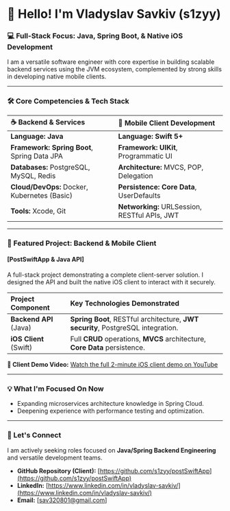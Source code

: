 # 👋 Hello! I'm Vladyslav Savkiv (s1zyy)

### 💻 Full-Stack Focus: Java, Spring Boot, & Native iOS Development

I am a versatile software engineer with core expertise in building scalable backend services using the JVM ecosystem, complemented by strong skills in developing native mobile clients.

---

### 🛠️ Core Competencies & Tech Stack

| ☕ Backend & Services | 📱 Mobile Client Development |
| :--- | :--- |
| **Language:** **Java** | **Language:** **Swift 5+** |
| **Framework:** **Spring Boot**, Spring Data JPA | **Framework:** **UIKit**, Programmatic UI |
| **Databases:** PostgreSQL, MySQL, Redis | **Architecture:** MVCS, POP, Delegation |
| **Cloud/DevOps:** Docker, Kubernetes (Basic) | **Persistence:** **Core Data**, UserDefaults |
| **Tools:** Xcode, Git | **Networking:** URLSession, RESTful APIs, JWT |

---

### 🚀 Featured Project: Backend & Mobile Client

#### [PostSwiftApp & Java API]

A full-stack project demonstrating a complete client-server solution. I designed the API and built the native iOS client to interact with it securely.

| Project Component | Key Technologies Demonstrated |
| :--- | :--- |
| **Backend API** (Java) | **Spring Boot**, RESTful architecture, **JWT security**, PostgreSQL integration. |
| **iOS Client** (Swift) | Full **CRUD** operations, **MVCS** architecture, **Core Data** persistence. |

**🎥 Client Demo Video:** 
[Watch the full 2-minute iOS client demo on YouTube](https://www.youtube.com/watch?v=sZ4cPI1NX_U)

---

### 💡 What I'm Focused On Now

* Expanding microservices architecture knowledge in Spring Cloud.
* Deepening experience with performance testing and optimization.

---

### 🤝 Let's Connect

I am actively seeking roles focused on **Java/Spring Backend Engineering** and versatile development teams.

* **GitHub Repository (Client):** [https://github.com/s1zyy/postSwiftApp](https://github.com/s1zyy/postSwiftApp)
* **LinkedIn:** [https://www.linkedin.com/in/vladyslav-savkiv/](https://www.linkedin.com/in/vladyslav-savkiv/)
* **Email:** [sav320801@gmail.com]
